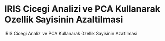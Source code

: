 # IRIS Cicegi Analizi ve PCA Kullanarak Ozellik Sayisinin Azaltilmasi
 IRIS Cicegi Analizi ve PCA Kullanarak Ozellik Sayisinin Azaltilmasi
